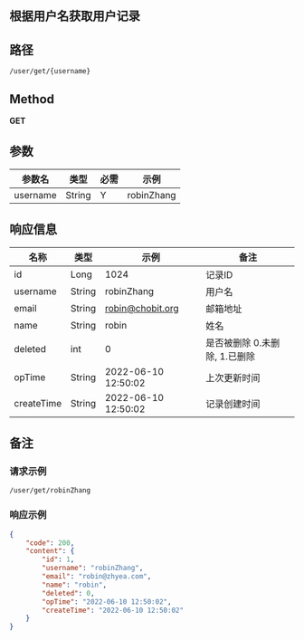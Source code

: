 根据用户名获取用户记录
---

## 路径

```text
/user/get/{username}
```

## Method

**GET**

## 参数

| 参数名      | 类型     | 必需  | 示例         |
|----------|--------|-----|------------|
| username | String | Y   | robinZhang |

## 响应信息

| 名称         | 类型     | 示例                  | 备注                 |
|------------|--------|---------------------|--------------------|
| id         | Long   | 1024                | 记录ID               |
| username   | String | robinZhang          | 用户名                |
| email      | String | robin@chobit.org    | 邮箱地址               |
| name       | String | robin               | 姓名                 |
| deleted    | int    | 0                   | 是否被删除 0.未删除, 1.已删除 |
| opTime     | String | 2022-06-10 12:50:02 | 上次更新时间             |
| createTime | String | 2022-06-10 12:50:02 | 记录创建时间             |

## 备注

### 请求示例

```text
/user/get/robinZhang
```

### 响应示例

```json
{
	"code": 200,
	"content": {
		"id": 1,
		"username": "robinZhang",
		"email": "robin@zhyea.com",
		"name": "robin",
		"deleted": 0,
		"opTime": "2022-06-10 12:50:02",
		"createTime": "2022-06-10 12:50:02"
	}
}
```